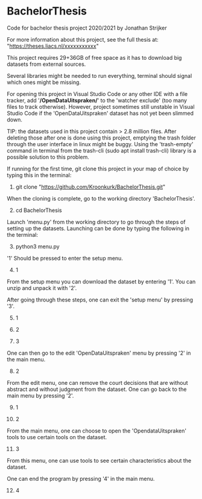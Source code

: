 # BachelorThesis
Code for bachelor thesis project 2020/2021 by Jonathan Strijker

For more information about this project, see the full thesis at: "https://theses.liacs.nl/xxxxxxxxxxx"

This project requires 29+36GB of free space as it has to download big datasets from external sources.

Several libraries might be needed to run everything, terminal should signal which ones might be missing.

For opening this project in Visual Studio Code or any other IDE with a file tracker, add '**/OpenDataUitspraken/**' to the 'watcher exclude' (too many files to track otherwise). However, project sometimes still unstable in Visual Studio Code if the 'OpenDataUitspraken' dataset has not yet been slimmed down. 

TIP: the datasets used in this project contain > 2.8 million files. After deleting those after one is done using this project, emptying the trash folder through the user interface in linux might be buggy. Using the 'trash-empty' command in terminal from the trash-cli (sudo apt install trash-cli) library is a possible solution to this problem.

If running for the first time, git clone this project in your map of choice by typing this in the terminal:
1. git clone "https://github.com/Kroonkurk/BachelorThesis.git"

When the cloning is complete, go to the working directory 'BachelorThesis'.

2. cd BachelorThesis 

Launch 'menu.py' from the working directory to go through the steps of setting up the datasets. Launching can be done by typing the following in the terminal:

3. python3 menu.py

'1' Should be pressed to enter the setup menu.

4. 1

From the setup menu you can download the dataset by entering '1'. You can unzip and unpack it with '2'. 

After going through these steps, one can exit the 'setup menu' by pressing '3'. 

5. 1

6. 2

7. 3

One can then go to the edit 'OpenDataUitspraken' menu by pressing '2' in the main menu.

8. 2

From the edit menu, one can remove the court decisions that are without abstract and without judgment from the dataset. One can go back to the main menu by pressing '2'.

9. 1

10. 2

From the main menu, one can choose to open the 'OpendataUitspraken' tools to use certain tools on the dataset.

11. 3

From this menu, one can use tools to see certain characteristics about the dataset.

<!-- At this point, the datasets should be ready for visualization & analysis -->

One can end the program by pressing '4' in the main menu.

12. 4